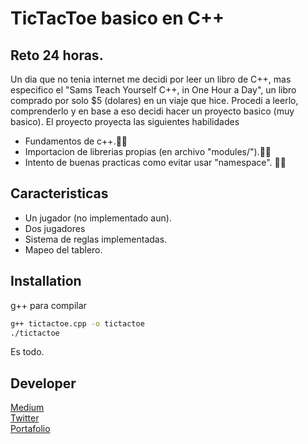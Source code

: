 # TicTacToe basico en C++
## Reto 24 horas.

Un dia que no tenia internet me decidi por leer un libro de C++, mas especifico el "Sams Teach Yourself C++, in One Hour a Day", un libro comprado por solo $5 (dolares) en un viaje que hice.
Procedi a leerlo, comprenderlo y en base a eso decidi hacer un proyecto basico (muy basico). 
El proyecto proyecta las siguientes habilidades

- Fundamentos de c++.👨‍💻
- Importacion de librerias propias (en archivo "modules/").👨‍💻
- Intento de buenas practicas como evitar usar "namespace". 👨‍💻

## Caracteristicas

- Un jugador (no implementado aun).
- Dos jugadores
- Sistema de reglas implementadas.
- Mapeo del tablero.

## Installation

g++ para compilar 
```sh
g++ tictactoe.cpp -o tictactoe
./tictactoe
```

Es todo.

## Developer
[Medium](https://medium.com/@CainSoulless) \
[Twitter](https://twitter.com/CainSoulless) \
[Portafolio](https://cainsoulless.github.io/) 